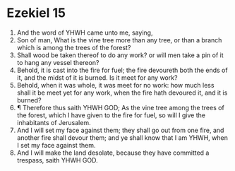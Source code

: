 ﻿# Ezekiel 15
1. And the word of YHWH came unto me, saying, 
2. Son of man, What is the vine tree more than any tree, or than a branch which is among the trees of the forest? 
3. Shall wood be taken thereof to do any work? or will men take a pin of it to hang any vessel thereon? 
4. Behold, it is cast into the fire for fuel; the fire devoureth both the ends of it, and the midst of it is burned. Is it meet for any work? 
5. Behold, when it was whole, it was meet for no work: how much less shall it be meet yet for any work, when the fire hath devoured it, and it is burned? 
6. ¶ Therefore thus saith YHWH GOD; As the vine tree among the trees of the forest, which I have given to the fire for fuel, so will I give the inhabitants of Jerusalem. 
7. And I will set my face against them; they shall go out from one fire, and another fire shall devour them; and ye shall know that I am YHWH, when I set my face against them. 
8. And I will make the land desolate, because they have committed a trespass, saith YHWH GOD. 
